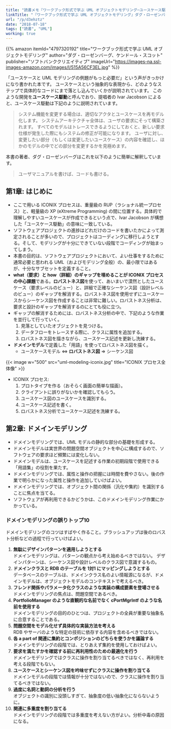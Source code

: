 ```yaml
---
title: "読書メモ『ワークブック形式で学ぶ UML オブジェクトモデリング─ユースケース駆動でソフトウェアを開発する』ダグ・ローゼンバーグ、ケンドール・スコット"
linkTitle: "『ワークブック形式で学ぶ UML オブジェクトモデリング』ダグ・ローゼンバーグ、ケンドール・スコット"
url: "/p/d3ehztz"
date: "2018-07-18"
tags: ["読書", "UML"]
working: true
---
```


{{% amazon
  itemId="4797320192"
  title="ワークブック形式で学ぶ UML オブジェクトモデリング"
  author="ダグ・ローゼンバーグ、ケンドール・スコット"
  publisher="ソフトバンククリエイティブ"
  imageUrl="https://images-na.ssl-images-amazon.com/images/I/515A56CF3EL.jpg"
%}}

「ユースケースと UML モデリングの例題がもっと必要だ」という声がきっかけになり書かれた本です。
ユースケースという抽象的な表現から、どのようなステップで具体的なコードにまで落とし込んでいくかが説明されています。
このような開発を**ユースケース駆動**と呼んでおり、提唱者の Ivar Jacobson によると、ユースケース駆動は下記のように説明されています。

> システム機能を変更する場合は、適切なアクタとユースケースを再モデル化します。
> システムアーキテクチャ全体は、ユーザの要求にそって構築されます。
> すべてのモデルはトレースできるようにしておくと、新しい要求仕様が発生した際にもシステムの修正が可能になります。
> ユーザに対し、変更したい部分（もしくは変更したいユースケース）の内容を確認し、ほかのモデルの中でどの部分を変更するかを見極めます。

本書の著者、ダグ・ローゼンバーグはこれを以下のように簡単に解釈しています。

> ユーザマニュアルを書けば、コードも書ける。


第1章: はじめに
----

* ここで用いる ICONIX プロセスは、重量級の RUP（ラショナル統一プロセス）と、軽量級の XP (eXtreme Programming) の間に位置する。具体的で理解しやすいユースケースが作成できるという点で、Ivar Jacobson が構想した「ユースケース駆動」の意味に一致している。
* ソフトウェアプロジェクトの進捗はどれだけのコードを書いたかによって測定されることが多いので、プロジェクトはコーディングに移行しようとする。そして、モデリングが十分にできていない段階でコーディングが始まってしまう。
* 本書の目的は、ソフトウェアプロジェクトにおいて、よい仕事をするために通常必要と思われる UML（およびモデリング全般）の、最小限ではあるが、十分なサブセットを定義すること。
* **what（要求）と how（詳細）のギャップを埋めることが ICONIX プロセスの中心課題**である。**ロバストネス図**を使って、あいまいで漠然としたユースケース（要求レベルのビュー）と、詳細で正確なシーケンス図（設計レベルのビュー）のギャップを解消する。ロバストネス図を使用せずにユースケースからシーケンス図を作成することは非常に難しい。ロバストネス分析は、要求と設計のギャップを解消するのにとても役に立つ。
* ギャップの解消するためには、ロバストネス分析の中で、下記のような作業を並行して行っていく。
    1. 見落としていたオブジェクトを見つける。
    2. データフローをトレースする際に、クラスに属性を追加する。
    3. ロバストネス図を描きながら、ユースケース記述を更新し洗練する。
* **ドメインモデル**で定義した「用語」を使ってロバストネス図を描く。
    * ユースケースモデル ⇔ <b>ロバストネス図</b> ⇒ シーケンス図

{{< image w="500" src="uml-modeling-iconix.jpg" title="ICONIX プロセス全体像" >}}

* ICONIX プロセス:
    1. プロトタイプを作る（おそらく画面の簡単な描画）。
    2. クライアントに誤りがないかを確認してもらう。
    3. ユースケース図のユースケースを識別する。
    4. ユースケース記述を書く。
    5. ロバストネス分析でユースケース記述を洗練する。


第2章: ドメインモデリング
----

* ドメインモデリングでは、UML モデルの静的な部分の基礎を形成する。
* ドメインモデルは実世界の問題空間オブジェクトを中心に構成するので、ソフトウェアの要求ほど頻繁には変化しない。
* ドメインモデルは、ユースケースを記述する作業の初期段階で使用できる「用語集」の役割を果たす。
* ドメインモデリングでは、属性と操作の把握には時間を費やさない。後の作業で明らかになった属性と操作を追加していけばよい。
* ドメインモデリングでは、オブジェクト間の関係（汎化や集約）を識別することに焦点を当てる。
* ソフトウェアが再利用できるかどうかは、このドメインモデリング作業にかかっている。

### ドメインモデリングの誤りトップ10

ドメインモデリングのコツはすばやく作ること。ブラッシュアップは後のロバスト分析などの過程で行っていけばよい。

1. <b>無駄にデザインパターンを適用しようとする</b><br>
    ドメインモデリングは、パターンの観点から考え始めるべきではない。
    デザインパターンは、シーケンス図や設計レベルのクラス図で意識するもの。
2. <b>ドメインクラスと RDB のテーブルを 1対1 にマッピングしようとする</b><br>
    データベースのテーブルは、ドメインクラス名のよい情報源になるが、ドメインモデルは、オブジェクトモデルのコンテキストで考えるべき。
3. <b>フレンド関係やパラメータ化クラスのような実装の構成要素を登場させる</b><br>
    ドメインモデリングの焦点は、問題空間であるべき。
4. <b>PortfolioManager のような直観的な名前でなく cPortMgrIntf のような名前を使用する</b><br>
    ドメインモデリングの目的のひとつは、プロジェクトの全員が重要な抽象名に合意することである。
5. <b>問題空間をモデル化せず具体的な実装方法を考える</b><br>
    RDB やサーバのような特定の技術に依存する内容を含めるべきではない。
6. <b>各 a part of 関連に集約とコンポジションのどちらを使うかを議論する</b><br>
    ドメインモデリングの段階では、とりあえず集約を使用しておけばよい。
7. <b>要求を満たすかを確認する前に再利用性のための最適化を行う</b><br>
    ドメインモデリングではクラスに操作を割り当てるべきではなく、再利用を考える段階でもない。
8. <b>ユースケースとシーケンス図を吟味せずにクラスに操作を割り当てる</b><br>
    ドメインモデルの段階では情報が十分ではないので、クラスに操作を割り当てるべきではない。
9. <b>過度に名詞と動詞の分析を行う</b><br>
    オブジェクトの識別に没頭しすぎて、抽象度の低い抽象化にならないように。
10. <b>関連に多重度を割り当てる</b><br>
    ドメインモデリングの段階では多重度を考えない方がよい。分析中毒の原因になる。


